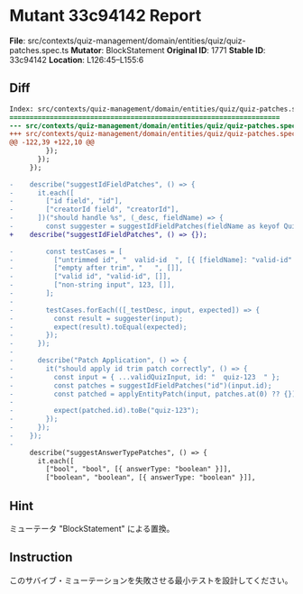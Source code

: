 # Mutant 33c94142 Report

**File**: src/contexts/quiz-management/domain/entities/quiz/quiz-patches.spec.ts
**Mutator**: BlockStatement
**Original ID**: 1771
**Stable ID**: 33c94142
**Location**: L126:45–L155:6

## Diff

```diff
Index: src/contexts/quiz-management/domain/entities/quiz/quiz-patches.spec.ts
===================================================================
--- src/contexts/quiz-management/domain/entities/quiz/quiz-patches.spec.ts	original
+++ src/contexts/quiz-management/domain/entities/quiz/quiz-patches.spec.ts	mutated #1771
@@ -122,39 +122,10 @@
         });
       });
     });
 
-    describe("suggestIdFieldPatches", () => {
-      it.each([
-        ["id field", "id"],
-        ["creatorId field", "creatorId"],
-      ])("should handle %s", (_desc, fieldName) => {
-        const suggester = suggestIdFieldPatches(fieldName as keyof QuizInput);
+    describe("suggestIdFieldPatches", () => {});
 
-        const testCases = [
-          ["untrimmed id", "  valid-id  ", [{ [fieldName]: "valid-id" }]],
-          ["empty after trim", "   ", []],
-          ["valid id", "valid-id", []],
-          ["non-string input", 123, []],
-        ];
-
-        testCases.forEach(([_testDesc, input, expected]) => {
-          const result = suggester(input);
-          expect(result).toEqual(expected);
-        });
-      });
-
-      describe("Patch Application", () => {
-        it("should apply id trim patch correctly", () => {
-          const input = { ...validQuizInput, id: "  quiz-123  " };
-          const patches = suggestIdFieldPatches("id")(input.id);
-          const patched = applyEntityPatch(input, patches.at(0) ?? {});
-
-          expect(patched.id).toBe("quiz-123");
-        });
-      });
-    });
-
     describe("suggestAnswerTypePatches", () => {
       it.each([
         ["bool", "bool", [{ answerType: "boolean" }]],
         ["boolean", "boolean", [{ answerType: "boolean" }]],
```

## Hint

ミューテータ "BlockStatement" による置換。

## Instruction

このサバイブ・ミューテーションを失敗させる最小テストを設計してください。
